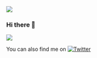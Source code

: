 <img src="https://nsa40.casimages.com/img/2021/07/14/210714105126912283.gif">

### Hi there 👋

<img src="http://www.reactiongifs.com/r/fgwv.gif">  

<!-- Actual text --> 

You can also find me on [![Twitter][1.2]][1]

<!-- Icons -->

[1.2]: http://i.imgur.com/wWzX9uB.png (twitter icon without padding)

<!-- Links -->

[1]: http://www.twitter.com/RaniaKF
